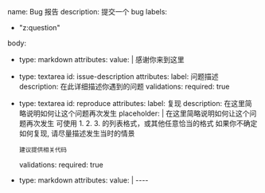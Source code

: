 name: Bug 报告
description: 提交一个 bug
labels:
  - "z:question"

body:
  - type: markdown
    attributes:
      value: |
        感谢你来到这里

  - type: textarea
    id: issue-description
    attributes:
      label: 问题描述
      description: 在此详细描述你遇到的问题
    validations:
      required: true

  - type: textarea
    id: reproduce
    attributes:
      label: 复现
      description: 在这里简略说明如何让这个问题再次发生
      placeholder: |
        在这里简略说明如何让这个问题再次发生
        可使用 1.  2.  3.  的列表格式，或其他任意恰当的格式
        如果你不确定如何复现, 请尽量描述发生当时的情景
        
        建议提供相关代码
    validations:
      required: true

  - type: markdown
    attributes:
      value: |
        ----
